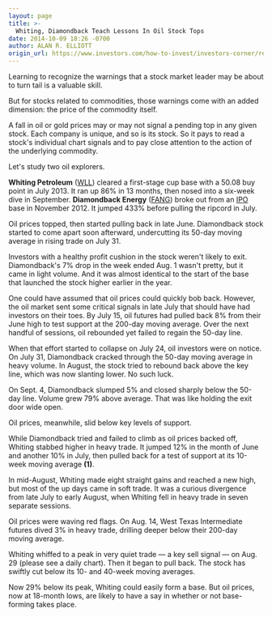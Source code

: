 ```yaml
---
layout: page
title: >-
  Whiting, Diamondback Teach Lessons In Oil Stock Tops
date: 2014-10-09 18:26 -0700
author: ALAN R. ELLIOTT
origin_url: https://www.investors.com/how-to-invest/investors-corner/reading-tops-in-oil-stocks/
---
```


Learning to recognize the warnings that a stock market leader may be about to turn tail is a valuable skill.

But for stocks related to commodities, those warnings come with an added dimension: the price of the commodity itself.

A fall in oil or gold prices may or may not signal a pending top in any given stock. Each company is unique, and so is its stock. So it pays to read a stock's individual chart signals and to pay close attention to the action of the underlying commodity.

Let's study two oil explorers.

**Whiting Petroleum** ([WLL](https://research.investors.com/quote.aspx?symbol=WLL)) cleared a first-stage cup base with a 50.08 buy point in July 2013. It ran up 86% in 13 months, then nosed into a six-week dive in September. **Diamondback Energy** ([FANG](https://research.investors.com/quote.aspx?symbol=FANG)) broke out from an [IPO](http://news.investors.com/iponews.htm) base in November 2012. It jumped 433% before pulling the ripcord in July.

Oil prices topped, then started pulling back in late June. Diamondback stock started to come apart soon afterward, undercutting its 50-day moving average in rising trade on July 31.

Investors with a healthy profit cushion in the stock weren't likely to exit. Diamondback's 7% drop in the week ended Aug. 1 wasn't pretty, but it came in light volume. And it was almost identical to the start of the base that launched the stock higher earlier in the year.

One could have assumed that oil prices could quickly bob back. However, the oil market sent some critical signals in late July that should have had investors on their toes. By July 15, oil futures had pulled back 8% from their June high to test support at the 200-day moving average. Over the next handful of sessions, oil rebounded yet failed to regain the 50-day line.

When that effort started to collapse on July 24, oil investors were on notice. On July 31, Diamondback cracked through the 50-day moving average in heavy volume. In August, the stock tried to rebound back above the key line, which was now slanting lower. No such luck.

On Sept. 4, Diamondback slumped 5% and closed sharply below the 50-day line. Volume grew 79% above average. That was like holding the exit door wide open.

Oil prices, meanwhile, slid below key levels of support.

While Diamondback tried and failed to climb as oil prices backed off, Whiting stabbed higher in heavy trade. It jumped 12% in the month of June and another 10% in July, then pulled back for a test of support at its 10-week moving average **(1)**.

In mid-August, Whiting made eight straight gains and reached a new high, but most of the up days came in soft trade. It was a curious divergence from late July to early August, when Whiting fell in heavy trade in seven separate sessions.

Oil prices were waving red flags. On Aug. 14, West Texas Intermediate futures dived 3% in heavy trade, drilling deeper below their 200-day moving average.

Whiting whiffed to a peak in very quiet trade — a key sell signal — on Aug. 29 (please see a daily chart). Then it began to pull back. The stock has swiftly cut below its 10- and 40-week moving averages.

Now 29% below its peak, Whiting could easily form a base. But oil prices, now at 18-month lows, are likely to have a say in whether or not base-forming takes place.
